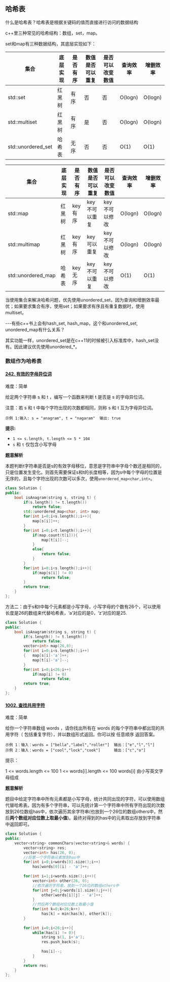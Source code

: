 ## 哈希表

什么是哈希表？哈希表是根据关键码的值而直接进行访问的数据结构

c++里三种常见的哈希结构：数组，set，map。

set和map有三种数据结构，其底层实现如下：

| 集合               | 底层实现 | 是否有序 | 数值是否可以 重复 | 是否可以改变数值 | 查询效率 | 增删效率 |
| ------------------ | -------- | -------- | ----------------- | ---------------- | -------- | -------- |
| std::set           | 红黑树   | 有序     | 否                | 否               | O(logn)  | O(logn)  |
| std::multiset      | 红黑树   | 有序     | 是                | 否               | O(logn)  | O(logn)  |
| std::unordered_set | 哈希表   | 无序     | 否                | 否               | O(1)     | O(1)     |

| 集合               | 底层实现 | 是否有序 | 数值是否可以 重复 | 是否可以改变数值 | 查询效率 | 增删效率 |
| ------------------ | -------- | -------- | ----------------- | ---------------- | -------- | -------- |
| std::map           | 红黑树   | key有序  | key不可以重复     | key不可以修改    | O(logn)  | O(logn)  |
| std::multimap      | 红黑树   | key有序  | key可以重复       | key不可以修改    | O(logn)  | O(logn)  |
| std::unordered_map | 哈希表   | key无序  | key不可以重复     | key不可以修改    | O(1)     | O(1)     |

当使用集合来解决哈希问题，优先使用unordered_set，因为查询和增删效率最优；如果要求集合有序，使用set；如果要求有序且有重复数据时，使用multiset。

---有些c++书上会有hash_set, hash_map，这个和unordered_set, unordered_map有什么关系？

其实功能一样，unordered_set是在c++11的时候被引入标准库中，hash_set没有。因此建议优先使用unordered_*。

### 数组作为哈希表

#### [242. 有效的字母异位词](https://leetcode-cn.com/problems/valid-anagram/)

难度：简单

给定两个字符串 s 和 t ，编写一个函数来判断 t 是否是 s 的字母异位词。

注意：若 s 和 t 中每个字符出现的次数都相同，则称 s 和 t 互为字母异位词。

```
示例 1:输入: s = "anagram", t = "nagaram"  输出: true
```

**提示:**

- `1 <= s.length, t.length <= 5 * 104`
- `s` 和 `t` 仅包含小写字母

**题意解析**

本题判断t字符串是否是s的有效字母移位，意思是字符串中字母个数还是相同的，只是位置发生变化。则首先需要保证s和t的长度相等，因为s中每个字母的位置是无序的，且每个字符出现的次数可以多次，使用`unordered_map<char,int>`。

```c++
class Solution {
public:
    bool isAnagram(string s, string t) {
        if(s.length() != t.length())
            return false;
        std::unordered_map<char, int> map;
        for(int i=0;i<s.length();i++){
            map[s[i]]++;
        }
        for(int i=0;i<t.length();i++){
            if(map.count(t[i])){
                map[t[i]]--;
            }
            else{
                return false;
            }
        }
        for(int i=0;i<s.length();i++){
            if(map[s[i]] != 0)
                return false;
        }
        return true;
    }
};
```

方法二：由于s和t中每个元素都是小写字母，小写字母的个数有26个，可以使用长度是26的数组来代替哈希表，‘a’对应的是0，‘z’对应的是25.

```C++
class Solution {
public:
    bool isAnagram(string s, string t) {
    	if(s.length() != t.length())
    		return false;
    	vector<int> map(26,0);
    	for(int i=0;i<s.length();i++)
    	{	map[s[i]-'a']++;
    		map[t[i]-'a']--;
    	}
    	for(int i=0;i<26;i++)
    		if(map[i] != 0)
    			return false;
    	return true;
    }
};
```

#### [1002. 查找共用字符](https://leetcode-cn.com/problems/find-common-characters/)

难度：简单

给你一个字符串数组 words ，请你找出所有在 words 的每个字符串中都出现的共用字符（ 包括重复字符），并以数组形式返回。你可以按 任意顺序 返回答案。

```
示例 1：输入：words = ["bella","label","roller"]  输出：["e","l","l"]
示例 2：输入：words = ["cool","lock","cook"]      输出：["c","o"]
```


提示：

1 <= words.length <= 100
1 <= words[i].length <= 100
words[i] 由小写英文字母组成

**题意解析**

题目中给定字符串中所有元素都是小写字母，统计共同出现的字符，可以使用数组代替哈希表。因为有多个字符串，可以先统计第一个字符串中所有字符出现的次数放到26位数组has中，依次遍历其余字符串(也放到一个26位的数组others中，然后**两个数组对应位数上取最小值**)。最终对得到的has中的元素取出存放到字符串中返回即可。

```C++
class Solution {
public:
    vector<string> commonChars(vector<string>& words) {
        vector<string> res;
        vector<int> has(26, 0);
        //将第一个字符串元素放到has中
        for(int i=0;i<words[0].size();i++)
            has[words[0][i] - 'a']++;
        
        for(int i=1;i<words.size();i++){
            vector<int> other(26, 0);
            //依次遍历字符串，放到一个26位的数组others中
            for(int j=0;j<words[i].size();j++){
                other[words[i][j] - 'a']++;
            }
            //然后两个数组对应位数上取最小值
            for(int k=0;k<26;k++)
                has[k] = min(has[k], other[k]);
        }
        
        for(int i=0;i<26;i++){
            while(has[i] != 0){
                string s(1, i+'a');
                res.push_back(s);
                
                has[i]--;
            }
        }
        return res;
    }
};
```









